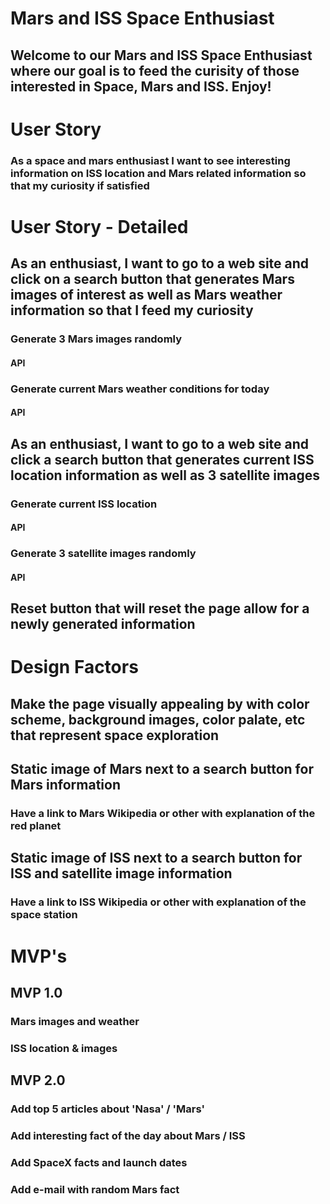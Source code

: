 # Mars and ISS Space Enthusiast  
## Welcome to our Mars and ISS Space Enthusiast where our goal is to feed the curisity of those interested in Space, Mars and ISS. Enjoy!

# User Story
### As a space and mars enthusiast I want to see interesting information on ISS location and Mars related information so that my curiosity if satisfied

# User Story - Detailed
## As an enthusiast, I want to go to a web site and click on a search button that generates Mars images of interest as well as Mars weather information so that I feed my curiosity
### Generate 3 Mars images randomly
#### API
### Generate current Mars weather conditions for today
#### API

## As an enthusiast, I want to go to a web site and click a search button that generates current ISS location information as well as 3 satellite images 
### Generate current ISS location
#### API
### Generate 3 satellite images randomly
#### API
		
## Reset button that will reset the page allow for a newly generated information

# Design Factors
## Make the page visually appealing by with color scheme, background images, color palate, etc that represent space exploration
## Static image of Mars next to a search button for Mars information
### Have a link to Mars Wikipedia or other with explanation of the red planet
## Static image of ISS next to a search button for ISS and satellite image information
### Have a link to ISS Wikipedia or other with explanation of the space station 

# MVP's 
## MVP 1.0
### Mars images and weather
### ISS location & images

## MVP 2.0
### Add top 5 articles about 'Nasa' / 'Mars'
### Add interesting fact of the day about Mars / ISS 
### Add SpaceX facts and launch dates
### Add e-mail with random Mars fact
